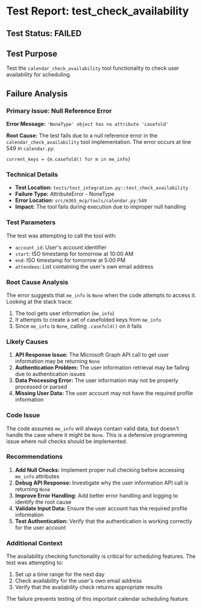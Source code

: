 # Test Report: test_check_availability

## Test Status: FAILED

## Test Purpose
Test the `calendar_check_availability` tool functionality to check user availability for scheduling.

## Failure Analysis

### Primary Issue: Null Reference Error
**Error Message:** `'NoneType' object has no attribute 'casefold'`

**Root Cause:** The test fails due to a null reference error in the `calendar_check_availability` tool implementation. The error occurs at line 549 in `calendar.py`:
```
current_keys = {m.casefold() for m in me_info}
```

### Technical Details
- **Test Location:** `tests/test_integration.py::test_check_availability`
- **Failure Type:** AttributeError - NoneType
- **Error Location:** `src/m365_mcp/tools/calendar.py:549`
- **Impact:** The tool fails during execution due to improper null handling

### Test Parameters
The test was attempting to call the tool with:
- `account_id`: User's account identifier
- `start`: ISO timestamp for tomorrow at 10:00 AM
- `end`: ISO timestamp for tomorrow at 5:00 PM
- `attendees`: List containing the user's own email address

### Root Cause Analysis
The error suggests that `me_info` is `None` when the code attempts to access it. Looking at the stack trace:
1. The tool gets user information (`me_info`)
2. It attempts to create a set of casefolded keys from `me_info`
3. Since `me_info` is `None`, calling `.casefold()` on it fails

### Likely Causes
1. **API Response Issue:** The Microsoft Graph API call to get user information may be returning `None`
2. **Authentication Problem:** The user information retrieval may be failing due to authentication issues
3. **Data Processing Error:** The user information may not be properly processed or parsed
4. **Missing User Data:** The user account may not have the required profile information

### Code Issue
The code assumes `me_info` will always contain valid data, but doesn't handle the case where it might be `None`. This is a defensive programming issue where null checks should be implemented.

### Recommendations
1. **Add Null Checks:** Implement proper null checking before accessing `me_info` attributes
2. **Debug API Response:** Investigate why the user information API call is returning `None`
3. **Improve Error Handling:** Add better error handling and logging to identify the root cause
4. **Validate Input Data:** Ensure the user account has the required profile information
5. **Test Authentication:** Verify that the authentication is working correctly for the user account

### Additional Context
The availability checking functionality is critical for scheduling features. The test was attempting to:
1. Set up a time range for the next day
2. Check availability for the user's own email address
3. Verify that the availability check returns appropriate results

The failure prevents testing of this important calendar scheduling feature.
